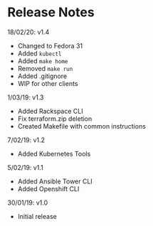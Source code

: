 # Release Notes

18/02/20: v1.4

* Changed to Fedora 31
* Added `kubectl`
* Added `make home`
* Removed `make run`
* Added .gitignore
* WIP for other clients

1/03/19: v1.3

* Added Rackspace CLI
* Fix terraform.zip deletion
* Created Makefile with common instructions

7/02/19: v1.2

* Added Kubernetes Tools

5/02/19: v1.1

* Added Ansible Tower CLI
* Added Openshift CLI

30/01/19: v1.0

* Initial release
